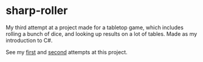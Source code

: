 # sharp-roller
My third attempt at a project made for a tabletop game, which includes rolling a bunch of dice, and looking up results on a lot of tables. 
Made as my introduction to C#.

See my [first](https://github.com/looseMole/read-excel-files/) and [second](https://github.com/looseMole/wildmagic-roller) attempts at this project.
